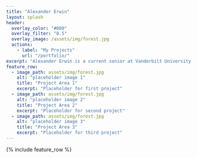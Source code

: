 ```yaml
---
title: "Alexander Erwin"
layout: splash
header:
  overlay_color: "#000"
  overlay_filter: "0.5"
  overlay_image: /assets/img/forest.jpg
  actions:
    - label: "My Projects"
      url: "/portfolio/"
excerpt: "Alexander Erwin is a current senior at Vanderbilt University studying Computer Science. He also has interest in Mathematics, English, and Digital Fabrication."
feature_row:
  - image_path: assets/img/forest.jpg
    alt: "placeholder image 1"
    title: "Project Area 1"
    excerpt: "Placeholder for first project"
  - image_path: assets/img/forest.jpg
    alt: "placeholder image 2"
    title: "Project Area 2"
    excerpt: "Placeholder for second project"
  - image_path: assets/img/forest.jpg
    alt: "placeholder image 3"
    title: "Project Area 3"
    excerpt: "Placeholder for third project"
---
```


{% include feature_row %}

